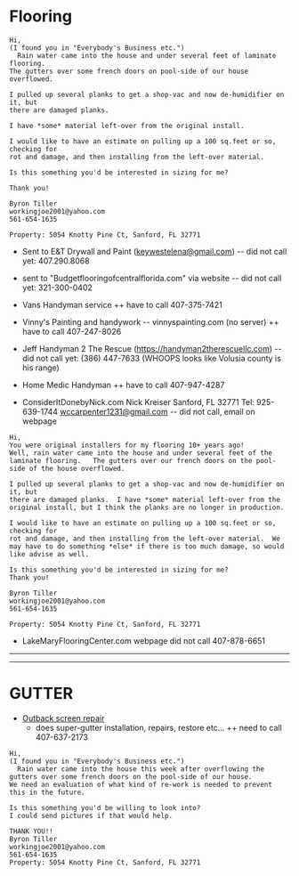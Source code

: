 # Flooring
```
Hi,
(I found you in "Everybody's Business etc.")
  Rain water came into the house and under several feet of laminate flooring.
The gutters over some french doors on pool-side of our house overflowed.

I pulled up several planks to get a shop-vac and now de-humidifier on it, but
there are damaged planks.  

I have *some* material left-over from the original install.

I would like to have an estimate on pulling up a 100 sq.feet or so, checking for
rot and damage, and then installing from the left-over material.

Is this something you'd be interested in sizing for me?

Thank you!

Byron Tiller
workingjoe2001@yahoo.com
561-654-1635

Property: 5054 Knotty Pine Ct, Sanford, FL 32771
```
* Sent to E&T Drywall and Paint (keywestelena@gmail.com)
  -- did not call yet: 407.290.8068

* sent to "Budgetflooringofcentralflorida.com" via website
  -- did not call yet: 321-300-0402

* Vans Handyman service
  ++ have to call 407-375-7421

* Vinny's Painting and handywork -- vinnyspainting.com (no server)
  ++ have to call 407-247-8026

* Jeff Handyman 2 The Rescue (https://handyman2therescuellc.com)
  -- did not call yet:  (386) 447-7633  (WHOOPS looks like Volusia county is his range)

* Home Medic Handyman
  ++ have to call 407-947-4287   

* ConsiderItDonebyNick.com
  Nick Kreiser Sanford, FL 32771
  Tel: 925-639-1744
  wccarpenter1231@gmail.com
  -- did not call, email on webpage

```
Hi,
You were original installers for my flooring 10+ years ago!
Well, rain water came into the house and under several feet of the laminate flooring.   The gutters over our french doors on the pool-side of the house overflowed.

I pulled up several planks to get a shop-vac and now de-humidifier on it, but
there are damaged planks.  I have *some* material left-over from the original install, but I think the planks are no longer in production.

I would like to have an estimate on pulling up a 100 sq.feet or so, checking for
rot and damage, and then installing from the left-over material.  We may have to do something *else* if there is too much damage, so would like advise as well. 

Is this something you'd be interested in sizing for me?
Thank you!

Byron Tiller
workingjoe2001@yahoo.com
561-654-1635

Property: 5054 Knotty Pine Ct, Sanford, FL 32771
```
* LakeMaryFlooringCenter.com webpage
  did not call 407-878-6651
---
---
# GUTTER
* [Outback screen repair](https://www.outbackscreenrepairs.com)
  - does super-gutter installation, repairs, restore etc...
  ++ need to call 407-637-2173 
```
Hi,
(I found you in "Everybody's Business etc.")
  Rain water came into the house this week after overflowing the gutters over some french doors on the pool-side of our house.
We need an evaluation of what kind of re-work is needed to prevent this in the future.

Is this something you'd be willing to look into?
I could send pictures if that would help.

THANK YOU!!
Byron Tiller
workingjoe2001@yahoo.com
561-654-1635
Property: 5054 Knotty Pine Ct, Sanford, FL 32771
```
